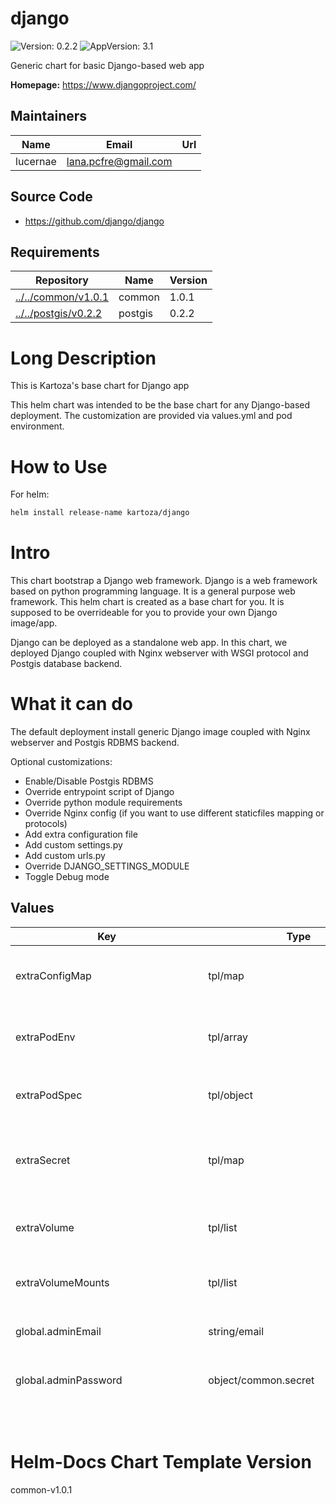 

# django

![Version: 0.2.2](https://img.shields.io/badge/Version-0.2.2-informational?style=flat-square) ![AppVersion: 3.1](https://img.shields.io/badge/AppVersion-3.1-informational?style=flat-square)

Generic chart for basic Django-based web app

**Homepage:** <https://www.djangoproject.com/>

## Maintainers

| Name | Email | Url |
| ---- | ------ | --- |
| lucernae | lana.pcfre@gmail.com |  |

## Source Code

* <https://github.com/django/django>

## Requirements

| Repository | Name | Version |
|------------|------|---------|
| [../../common/v1.0.1](../../common/v1.0.1) | common | 1.0.1 |
| [../../postgis/v0.2.2](../../postgis/v0.2.2) | postgis | 0.2.2 |

# Long Description

This is Kartoza's base chart for Django app

This helm chart was intended to be the base chart for any Django-based deployment.
The customization are provided via values.yml and pod environment.

# How to Use

For helm:

```bash
helm install release-name kartoza/django
```

# Intro

This chart bootstrap a Django web framework.
Django is a web framework based on python programming language.
It is a general purpose web framework. This helm chart is created as a base chart
for you. It is supposed to be overrideable for you to provide your own Django image/app.

Django can be deployed as a standalone web app. In this chart, we deployed Django coupled with
Nginx webserver with WSGI protocol and Postgis database backend.

# What it can do

The default deployment install generic Django image coupled with Nginx webserver and Postgis RDBMS backend.

Optional customizations:

- Enable/Disable Postgis RDBMS
- Override entrypoint script of Django
- Override python module requirements
- Override Nginx config (if you want to use different staticfiles mapping or protocols)
- Add extra configuration file
- Add custom settings.py
- Add custom urls.py
- Override DJANGO_SETTINGS_MODULE
- Toggle Debug mode

## Values
<table height="800px">
	<thead>
		<th>Key</th>
		<th>Type</th>
		<th>Default</th>
		<th>Description</th>
	</thead>
	<tbody>
		<tr>
<td>

<a id="extraConfigMap" class="anchor">extraConfigMap</a>

</td>
<td>

tpl/map

</td>
<td>

```yaml
extraConfigMap: |
  # file_1: conf content
```

</td>
<td>

Define this for extra config map to be included in django-shared-config

</td>
</tr>
		<tr>
<td>

<a id="extraPodEnv" class="anchor">extraPodEnv</a>

</td>
<td>

tpl/array

</td>
<td>

<details>
<summary>+Expand</summary>

```yaml
extraPodEnv: |
  - name: DJANGO_SETTINGS_MODULE
    value: "django.settings"
  - name: DEBUG
    value: {{ .Values.global.debug | quote }}
  - name: ROOT_URLCONF
    value: {{ .Values.global.rootURLConf | quote }}
  - name: MAIN_APP_NAME
    value: {{ .Values.global.mainAppName | quote }}
```

</details>

</td>
<td>

Define this for extra Django environment variables

</td>
</tr>
		<tr>
<td>

<a id="extraPodSpec" class="anchor">extraPodSpec</a>

</td>
<td>

tpl/object

</td>
<td>

```yaml
extraPodSpec: |
  #  nodeSelector:
  #    a.label: value
```

</td>
<td>

This will be evaluated as pod spec

</td>
</tr>
		<tr>
<td>

<a id="extraSecret" class="anchor">extraSecret</a>

</td>
<td>

tpl/map

</td>
<td>

```yaml
extraSecret: |
  #  key_1: value_1
```

</td>
<td>

Define this for extra secrets to be included in django-shared-secret secret

</td>
</tr>
		<tr>
<td>

<a id="extraVolume" class="anchor">extraVolume</a>

</td>
<td>

tpl/list

</td>
<td>

<details>
<summary>+Expand</summary>

```yaml
extraVolume: |
  # You may potentially mount a config map/secret
  #  - name: custom-config
  #    configMap:
  #      name: geonode-config
```

</details>

</td>
<td>

Define this for extra volume (in pair with extraVolumeMounts)

</td>
</tr>
		<tr>
<td>

<a id="extraVolumeMounts" class="anchor">extraVolumeMounts</a>

</td>
<td>

tpl/list

</td>
<td>

<details>
<summary>+Expand</summary>

```yaml
extraVolumeMounts: |
  # You may potentially mount a config map/secret
  #  - name: custom-config
  #    mountPath: /docker-entrypoint.sh
  #    subPath: docker-entrypoint.sh
  #    readOnly: true
```

</details>

</td>
<td>

Define this for extra volume mounts in the pod

</td>
</tr>
		<tr>
<td>

<a id="global.adminEmail" class="anchor">global.adminEmail</a>

</td>
<td>

string/email

</td>
<td>

```string/email
admin@localhost
```

</td>
<td>

Default admin email sender

</td>
</tr>
		<tr>
<td>

<a id="global.adminPassword" class="anchor">global.adminPassword</a>

</td>
<td>

object/common.secret

</td>
<td>

<details>
<summary>+Expand</summary>

```yaml
# -- (string) Specify this password value. If not, it will be autogenerated everytime chart upgraded
value:
valueFrom:
    secretKeyRef:
        name:
        key: admin-password
```

</details>

</td>
<td>

Secret structure for Admin Password

</td>
</tr>
		<tr>
<td>

<a id="global.adminPassword.value" class="anchor">global.adminPassword.value</a>

</td>
<td>

string

</td>
<td>

```json
null
```

</td>
<td>

Specify this password value. If not, it will be autogenerated everytime chart upgraded

</td>
</tr>
		<tr>
<td>

<a id="global.adminUser" class="anchor">global.adminUser</a>

</td>
<td>

string

</td>
<td>

```json
"admin"
```

</td>
<td>

Default super user admin username

</td>
</tr>
		<tr>
<td>

<a id="global.databaseHost" class="anchor">global.databaseHost</a>

</td>
<td>

string

</td>
<td>

```json
null
```

</td>
<td>

Django database host location. By default this chart can generate standard postgres chart. So you can leave it as default. If you use external backend,  you must provide the value

</td>
</tr>
		<tr>
<td>

<a id="global.databaseName" class="anchor">global.databaseName</a>

</td>
<td>

string

</td>
<td>

```json
"django"
```

</td>
<td>

Django database name

</td>
</tr>
		<tr>
<td>

<a id="global.databasePassword" class="anchor">global.databasePassword</a>

</td>
<td>

object/common.secret

</td>
<td>

<details>
<summary>+Expand</summary>

```yaml
# -- (string) Specify this password value. If not, it will be autogenerated everytime chart upgraded. If you use external backend, you must provide the value
value:
valueFrom:
    secretKeyRef:
        name:
        key: database-password
```

</details>

</td>
<td>

Secret structure for Database Password

</td>
</tr>
		<tr>
<td>

<a id="global.databasePassword.value" class="anchor">global.databasePassword.value</a>

</td>
<td>

string

</td>
<td>

```json
null
```

</td>
<td>

Specify this password value. If not, it will be autogenerated everytime chart upgraded. If you use external backend, you must provide the value

</td>
</tr>
		<tr>
<td>

<a id="global.databasePort" class="anchor">global.databasePort</a>

</td>
<td>

int

</td>
<td>

```json
5432
```

</td>
<td>

Django database port. By default this chart can generate standard postgres chart. So you can leave it as default. If you use external backend,  you must provide the value

</td>
</tr>
		<tr>
<td>

<a id="global.databaseURL" class="anchor">global.databaseURL</a>

</td>
<td>

string

</td>
<td>

<details>
<summary>+Expand</summary>

```yaml
value:
valueFrom:
    secretKeyRef:
        name:
        key: database-url
```

</details>

</td>
<td>

Use this if you want to specify the full Database URL connection

</td>
</tr>
		<tr>
<td>

<a id="global.databaseUsername" class="anchor">global.databaseUsername</a>

</td>
<td>

string

</td>
<td>

```json
"django_db_user"
```

</td>
<td>

Database username backend to connect to. If you use external backend, provide the value

</td>
</tr>
		<tr>
<td>

<a id="global.debug" class="anchor">global.debug</a>

</td>
<td>

string/bool

</td>
<td>

```json
"False"
```

</td>
<td>

Python boolean literal, this will correspond to `DEBUG` environment variable inside the Django container. Useful as a debug switch.

</td>
</tr>
		<tr>
<td>

<a id="global.djangoArgs" class="anchor">global.djangoArgs</a>

</td>
<td>

tpl/list

</td>
<td>

<details>
<summary>+Expand</summary>

```yaml
global.djangoArgs: |
  ["uwsgi","--chdir=${REPO_ROOT}","--module=${MAIN_APP_NAME}.wsgi","--socket=:8000","--http=0.0.0.0:8080","--processes=5","--buffer-size=8192"]
```

</details>

</td>
<td>

The django command args to be passed to entrypoint command

</td>
</tr>
		<tr>
<td>

<a id="global.djangoCommand" class="anchor">global.djangoCommand</a>

</td>
<td>

tpl/list

</td>
<td>

```yaml
global.djangoCommand: |
  ["/opt/django/scripts/docker-entrypoint.sh"]
```

</td>
<td>

The django entrypoint command to execute

</td>
</tr>
		<tr>
<td>

<a id="global.djangoSecretKey" class="anchor">global.djangoSecretKey</a>

</td>
<td>

object/common.secret

</td>
<td>

<details>
<summary>+Expand</summary>

```yaml
# -- (string) Specify this Django Secret string value. If not, it will be autogenerated everytime chart upgraded
value:
valueFrom:
    secretKeyRef:
        name:
        key: django-secret
```

</details>

</td>
<td>

Secret structure for Django Secret Key

</td>
</tr>
		<tr>
<td>

<a id="global.djangoSecretKey.value" class="anchor">global.djangoSecretKey.value</a>

</td>
<td>

string

</td>
<td>

```json
null
```

</td>
<td>

Specify this Django Secret string value. If not, it will be autogenerated everytime chart upgraded

</td>
</tr>
		<tr>
<td>

<a id="global.djangoSettingsModule" class="anchor">global.djangoSettingsModule</a>

</td>
<td>

string

</td>
<td>

```json
"django.settings"
```

</td>
<td>

Django settings module to be used

</td>
</tr>
		<tr>
<td>

<a id="global.existingConfig" class="anchor">global.existingConfig</a>

</td>
<td>

tpl/string

</td>
<td>

```yaml
global.existingConfig: |
```

</td>
<td>

Name of existing config

</td>
</tr>
		<tr>
<td>

<a id="global.existingSecret" class="anchor">global.existingSecret</a>

</td>
<td>

tpl/string

</td>
<td>

```yaml
global.existingSecret: |
```

</td>
<td>

Name of existing secret

</td>
</tr>
		<tr>
<td>

<a id="global.fullnameOverride" class="anchor">global.fullnameOverride</a>

</td>
<td>

string

</td>
<td>

```json
null
```

</td>
<td>

You can override full release name

</td>
</tr>
		<tr>
<td>

<a id="global.mainAppName" class="anchor">global.mainAppName</a>

</td>
<td>

string

</td>
<td>

```json
"django"
```

</td>
<td>

The main app name to execute. Affects which settings, wsgi, and rootURL to use.

</td>
</tr>
		<tr>
<td>

<a id="global.mediaRoot" class="anchor">global.mediaRoot</a>

</td>
<td>

path

</td>
<td>

```json
"/opt/django/media"
```

</td>
<td>

Location to the media directory

</td>
</tr>
		<tr>
<td>

<a id="global.nameOverride" class="anchor">global.nameOverride</a>

</td>
<td>

string

</td>
<td>

```json
null
```

</td>
<td>

You can override release suffix

</td>
</tr>
		<tr>
<td>

<a id="global.rootURLConf" class="anchor">global.rootURLConf</a>

</td>
<td>

string

</td>
<td>

```json
"django.urls"
```

</td>
<td>

Django root URL conf to be used

</td>
</tr>
		<tr>
<td>

<a id="global.sharedConfigName" class="anchor">global.sharedConfigName</a>

</td>
<td>

string

</td>
<td>

```json
"django-shared-config"
```

</td>
<td>

Name of shared config store that will be generated

</td>
</tr>
		<tr>
<td>

<a id="global.sharedSecretName" class="anchor">global.sharedSecretName</a>

</td>
<td>

string

</td>
<td>

```json
"django-shared-secret"
```

</td>
<td>

Name of shared secret store that will be generated

</td>
</tr>
		<tr>
<td>

<a id="global.siteName" class="anchor">global.siteName</a>

</td>
<td>

string

</td>
<td>

```json
"django"
```

</td>
<td>

</td>
</tr>
		<tr>
<td>

<a id="global.staticRoot" class="anchor">global.staticRoot</a>

</td>
<td>

path

</td>
<td>

```json
"/opt/django/static"
```

</td>
<td>

Location to the static directory

</td>
</tr>
		<tr>
<td>

<a id="global.storageClassName" class="anchor">global.storageClassName</a>

</td>
<td>

string

</td>
<td>

```json
null
```

</td>
<td>

Storage class name used to provision PV

</td>
</tr>
		<tr>
<td>

<a id="image" class="anchor">image</a>

</td>
<td>

object/container-image

</td>
<td>

<details>
<summary>+Expand</summary>

```yaml
# -- Image registry
registry: docker.io
# -- Image repository
repository: lucernae/django-sample
# -- Image tag
tag: "3.1"
# -- (k8s/containers/image/imagePullPolicy) Image pullPolicy
pullPolicy: IfNotPresent
```

</details>

</td>
<td>

Image map

</td>
</tr>
		<tr>
<td>

<a id="image.pullPolicy" class="anchor">image.pullPolicy</a>

</td>
<td>

k8s/containers/image/imagePullPolicy

</td>
<td>

```json
"IfNotPresent"
```

</td>
<td>

Image pullPolicy

</td>
</tr>
		<tr>
<td>

<a id="image.registry" class="anchor">image.registry</a>

</td>
<td>

string

</td>
<td>

```json
"docker.io"
```

</td>
<td>

Image registry

</td>
</tr>
		<tr>
<td>

<a id="image.repository" class="anchor">image.repository</a>

</td>
<td>

string

</td>
<td>

```json
"lucernae/django-sample"
```

</td>
<td>

Image repository

</td>
</tr>
		<tr>
<td>

<a id="image.tag" class="anchor">image.tag</a>

</td>
<td>

string

</td>
<td>

```json
"3.1"
```

</td>
<td>

Image tag

</td>
</tr>
		<tr>
<td>

<a id="ingress.annotations" class="anchor">ingress.annotations</a>

</td>
<td>

dict

</td>
<td>

```json
{}
```

</td>
<td>

Custom Ingress annotations

</td>
</tr>
		<tr>
<td>

<a id="ingress.enabled" class="anchor">ingress.enabled</a>

</td>
<td>

bool

</td>
<td>

```json
false
```

</td>
<td>

Set to true to generate Ingress resource

</td>
</tr>
		<tr>
<td>

<a id="ingress.host" class="anchor">ingress.host</a>

</td>
<td>

tpl/string

</td>
<td>

```yaml
ingress.host: |
```

</td>
<td>

Set custom host name. (DNS name convention)

</td>
</tr>
		<tr>
<td>

<a id="ingress.labels" class="anchor">ingress.labels</a>

</td>
<td>

dict

</td>
<td>

```json
{}
```

</td>
<td>

Custom Ingress labels

</td>
</tr>
		<tr>
<td>

<a id="ingress.tls.enabled" class="anchor">ingress.tls.enabled</a>

</td>
<td>

bool

</td>
<td>

```json
false
```

</td>
<td>

Set to true to enable HTTPS

</td>
</tr>
		<tr>
<td>

<a id="ingress.tls.secretName" class="anchor">ingress.tls.secretName</a>

</td>
<td>

string

</td>
<td>

```json
"django-tls"
```

</td>
<td>

You must provide a secret name where the TLS cert is stored

</td>
</tr>
		<tr>
<td>

<a id="persistence.mediaDir.accessModes[0]" class="anchor">persistence.mediaDir.accessModes[0]</a>

</td>
<td>

string

</td>
<td>

```json
"ReadWriteOnce"
```

</td>
<td>

</td>
</tr>
		<tr>
<td>

<a id="persistence.mediaDir.annotations" class="anchor">persistence.mediaDir.annotations</a>

</td>
<td>

object

</td>
<td>

```json
{}
```

</td>
<td>

</td>
</tr>
		<tr>
<td>

<a id="persistence.mediaDir.enabled" class="anchor">persistence.mediaDir.enabled</a>

</td>
<td>

bool

</td>
<td>

```json
true
```

</td>
<td>

Allow persistence

</td>
</tr>
		<tr>
<td>

<a id="persistence.mediaDir.existingClaim" class="anchor">persistence.mediaDir.existingClaim</a>

</td>
<td>

string

</td>
<td>

```json
false
```

</td>
<td>

Set to an existing claim if you have it

</td>
</tr>
		<tr>
<td>

<a id="persistence.mediaDir.mountPath" class="anchor">persistence.mediaDir.mountPath</a>

</td>
<td>

path

</td>
<td>

```json
"/opt/django/media"
```

</td>
<td>

This has to be the same with [global.mediaRoot](#global--mediaroot)

</td>
</tr>
		<tr>
<td>

<a id="persistence.mediaDir.size" class="anchor">persistence.mediaDir.size</a>

</td>
<td>

string

</td>
<td>

```json
"8Gi"
```

</td>
<td>

</td>
</tr>
		<tr>
<td>

<a id="persistence.mediaDir.subPath" class="anchor">persistence.mediaDir.subPath</a>

</td>
<td>

string

</td>
<td>

```json
"media"
```

</td>
<td>

</td>
</tr>
		<tr>
<td>

<a id="persistence.staticDir.accessModes[0]" class="anchor">persistence.staticDir.accessModes[0]</a>

</td>
<td>

string

</td>
<td>

```json
"ReadWriteOnce"
```

</td>
<td>

</td>
</tr>
		<tr>
<td>

<a id="persistence.staticDir.annotations" class="anchor">persistence.staticDir.annotations</a>

</td>
<td>

object

</td>
<td>

```json
{}
```

</td>
<td>

</td>
</tr>
		<tr>
<td>

<a id="persistence.staticDir.enabled" class="anchor">persistence.staticDir.enabled</a>

</td>
<td>

bool

</td>
<td>

```json
false
```

</td>
<td>

Allow persistence

</td>
</tr>
		<tr>
<td>

<a id="persistence.staticDir.existingClaim" class="anchor">persistence.staticDir.existingClaim</a>

</td>
<td>

string

</td>
<td>

```json
false
```

</td>
<td>

Set to an existing claim if you have it

</td>
</tr>
		<tr>
<td>

<a id="persistence.staticDir.mountPath" class="anchor">persistence.staticDir.mountPath</a>

</td>
<td>

path

</td>
<td>

```json
"/opt/django/static"
```

</td>
<td>

This has to be the same with [global.staticRoot](#global--staticroot)

</td>
</tr>
		<tr>
<td>

<a id="persistence.staticDir.size" class="anchor">persistence.staticDir.size</a>

</td>
<td>

string

</td>
<td>

```json
"8Gi"
```

</td>
<td>

</td>
</tr>
		<tr>
<td>

<a id="persistence.staticDir.subPath" class="anchor">persistence.staticDir.subPath</a>

</td>
<td>

string

</td>
<td>

```json
"static"
```

</td>
<td>

</td>
</tr>
		<tr>
<td>

<a id="postgis.enabled" class="anchor">postgis.enabled</a>

</td>
<td>

bool

</td>
<td>

```json
true
```

</td>
<td>

Enable postgis as database backend by default. Set to false if using different external backend.

</td>
</tr>
		<tr>
<td>

<a id="postgis.existingSecret" class="anchor">postgis.existingSecret</a>

</td>
<td>

tpl/string

</td>
<td>

```yaml
postgis.existingSecret: |
```

</td>
<td>

Existing secret to be used

</td>
</tr>
		<tr>
<td>

<a id="postgis.extraConfigMap" class="anchor">postgis.extraConfigMap</a>

</td>
<td>

tpl/object

</td>
<td>

<details>
<summary>+Expand</summary>

```yaml
postgis.extraConfigMap: |
  django-db.sh: |
    #!/usr/bin/env bash
    DATABASE="{{ .Values.global.databaseName }}"
    # password comes from environment variables, so it can be retrieved from secret
    DATABASE_USER="{{ .Values.global.databaseUsername }}"
    # create database
    su postgres -c "createdb ${DATABASE}"
    # create role
    cat << EOF | su postgres -c "psql"
    CREATE ROLE ${DATABASE_USER};
    EOF
    # modify permissions
    cat << EOF | su postgres -c "psql -d ${DATABASE}"
    -- Create role
    ALTER ROLE ${DATABASE_USER} LOGIN PASSWORD '${DATABASE_PASSWORD}';
    ALTER DATABASE ${DATABASE} OWNER TO ${DATABASE_USER};
    EOF
```

</details>

</td>
<td>

Extra config map for postgis to be included Can be used to pregenerate Django database for first setup

</td>
</tr>
		<tr>
<td>

<a id="postgis.extraPodEnv" class="anchor">postgis.extraPodEnv</a>

</td>
<td>

tpl/array

</td>
<td>

<details>
<summary>+Expand</summary>

```yaml
postgis.extraPodEnv: |
  - name: DATABASE_PASSWORD
    valueFrom:
      secretKeyRef:
        name: {{ include "common.sharedSecretName" . | quote }}
        key: {{ .Values.global.databasePassword.valueFrom.secretKeyRef.key }}
```

</details>

</td>
<td>

Extra pod env for postgis We expose Django database password in case we need to pregenerate it

</td>
</tr>
		<tr>
<td>

<a id="postgis.extraVolume" class="anchor">postgis.extraVolume</a>

</td>
<td>

tpl/array

</td>
<td>

<details>
<summary>+Expand</summary>

```yaml
postgis.extraVolume: |
  - name: config-volume
    configMap:
      name: {{ template "common.fullname" . }}
      defaultMode: 0755
```

</details>

</td>
<td>

Extra volume declaration for postgis We use extra volume to mount postgis configmap to pregenerate database

</td>
</tr>
		<tr>
<td>

<a id="postgis.extraVolumeMounts" class="anchor">postgis.extraVolumeMounts</a>

</td>
<td>

tpl/array

</td>
<td>

<details>
<summary>+Expand</summary>

```yaml
postgis.extraVolumeMounts: |
  - mountPath: /docker-entrypoint-initdb.d/django-db.sh
    subPath: django-db.sh
    name: config-volume
```

</details>

</td>
<td>

Extra volume mounts for postgis We use extra volume mounts postgis configmap to pregenerate database

</td>
</tr>
		<tr>
<td>

<a id="postgis.nameOverride" class="anchor">postgis.nameOverride</a>

</td>
<td>

string

</td>
<td>

```json
"postgis"
```

</td>
<td>

</td>
</tr>
		<tr>
<td>

<a id="postgis.postgresqlPassword" class="anchor">postgis.postgresqlPassword</a>

</td>
<td>

object/common.secret

</td>
<td>

```yaml
value:
```

</td>
<td>

Postgres super user password. It can be different than [global.databasePassword](#global--databasePassword)

</td>
</tr>
		<tr>
<td>

<a id="postgis.postgresqlUsername" class="anchor">postgis.postgresqlUsername</a>

</td>
<td>

string

</td>
<td>

```json
"superuser"
```

</td>
<td>

Postgres super user account. It can be different than [global.databaseUsername](#global--databaseUsername)

</td>
</tr>
		<tr>
<td>

<a id="probe" class="anchor">probe</a>

</td>
<td>

tpl/object

</td>
<td>

```yaml
probe: |
```

</td>
<td>

Probe can be overridden

</td>
</tr>
		<tr>
<td>

<a id="service.annotations" class="anchor">service.annotations</a>

</td>
<td>

dict

</td>
<td>

```json
{}
```

</td>
<td>

Extra service annotations

</td>
</tr>
		<tr>
<td>

<a id="service.clusterIP" class="anchor">service.clusterIP</a>

</td>
<td>

string

</td>
<td>

```json
""
```

</td>
<td>

Specify `None` for headless service. Otherwise, leave them be.

</td>
</tr>
		<tr>
<td>

<a id="service.externalIPs" class="anchor">service.externalIPs</a>

</td>
<td>

tpl/array

</td>
<td>

```yaml
service.externalIPs: |
```

</td>
<td>

Specify for LoadBalancer service type

</td>
</tr>
		<tr>
<td>

<a id="service.nodePort" class="anchor">service.nodePort</a>

</td>
<td>

int

</td>
<td>

```json
null
```

</td>
<td>

Specify node port, for NodePort service type

</td>
</tr>
		<tr>
<td>

<a id="service.port" class="anchor">service.port</a>

</td>
<td>

int

</td>
<td>

```json
80
```

</td>
<td>

Specify service port

</td>
</tr>
		<tr>
<td>

<a id="service.type" class="anchor">service.type</a>

</td>
<td>

string

</td>
<td>

```json
"ClusterIP"
```

</td>
<td>

Define k8s service for Django.

</td>
</tr>
		<tr>
<td>

<a id="test.django.containers" class="anchor">test.django.containers</a>

</td>
<td>

tpl/array

</td>
<td>

```(tpl)

```

</td>
<td>

List of containers override for testing

</td>
</tr>
	</tbody>
</table>

# Helm-Docs Chart Template Version
common-v1.0.1
